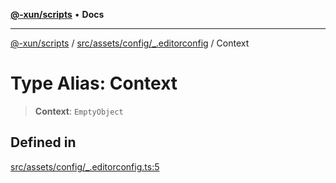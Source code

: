 [**@-xun/scripts**](../../../../../README.md) • **Docs**

***

[@-xun/scripts](../../../../../README.md) / [src/assets/config/\_.editorconfig](../README.md) / Context

# Type Alias: Context

> **Context**: `EmptyObject`

## Defined in

[src/assets/config/\_.editorconfig.ts:5](https://github.com/Xunnamius/xscripts/blob/154567d6fca3f6cf244137e710b029af872e1d9e/src/assets/config/_.editorconfig.ts#L5)
